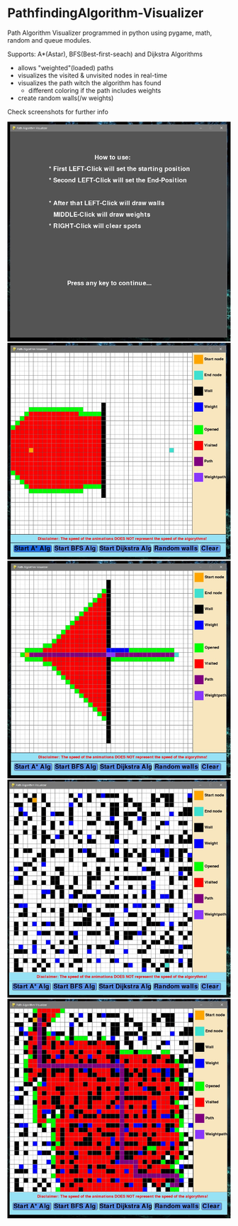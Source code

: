 # PathfindingAlgorithm-Visualizer
Path Algorithm Visualizer programmed in python using pygame, math, random and queue modules.

Supports:
A*(Astar), BFS(Best-first-seach) and Dijkstra Algorithms

- allows "weighted"(loaded) paths
- visualizes the visited & unvisited nodes in real-time
- visualizes the path witch the algorithm has found
  - different coloring if the path includes weights
- create random walls(/w weights)

Check screenshots for further info

![Start_screen](AlgoShots/Pav_start_screen.jpg "Start_screen")
![Main running](AlgoShots/Pav_main_running.jpg "Main_running")
![Main finished](AlgoShots/Pav_main_finished.jpg "Main finished")
![Main walls](AlgoShots/Pav_main_walls.jpg "Main walls")
![Main walls finished](AlgoShots/Pav_main_wallsfin.jpg "Main walls finished")
